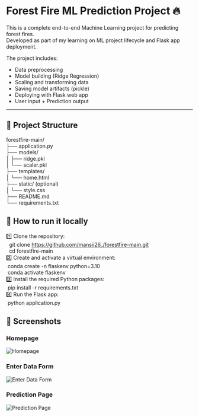 # Forest Fire ML Prediction Project 🔥

This is a complete end-to-end Machine Learning project for predicting forest fires.  
Developed as part of my learning on ML project lifecycle and Flask app deployment.

The project includes:

- Data preprocessing  
- Model building (Ridge Regression)  
- Scaling and transforming data  
- Saving model artifacts (pickle)  
- Deploying with Flask web app  
- User input + Prediction output

---

## 📂 Project Structure

forestfire-main/<br>
├── application.py<br>
├── models/<br>
│   ├── ridge.pkl  
│   └── scaler.pkl  
├── templates/  
│   └── home.html  
├── static/ (optional)  
│   └── style.css  
├── README.md  
└── requirements.txt  

## 📂 How to run it locally
1️⃣ Clone the repository:<br>
   &nbsp; git clone https://github.com/mansii26_/forestfire-main.git<br>
    &nbsp; cd forestfire-main<br>
2️⃣ Create and activate a virtual environment:<br>
    &nbsp;conda create -n flaskenv python=3.10<br>
    &nbsp;conda activate flaskenv<br>
3️⃣ Install the required Python packages:<br>
      &nbsp;pip install -r requirements.txt<br>
4️⃣ Run the Flask app: <br>
      &nbsp;python application.py<br>

 ## 📸 Screenshots  

### Homepage

![Homepage](https://github.com/mansii26_/ForestFire_LR_EndtoEnd-/blob/main/static/screenshots/Homepage.png?raw=true)

### Enter Data Form

![Enter Data Form](https://github.com/mansii26_/ForestFire_LR_EndtoEnd-/blob/main/static/screenshots/EnterData.png?raw=true)

### Prediction Page

![Prediction Page](https://github.com/mansii26_/ForestFire_LR_EndtoEnd-/blob/main/static/screenshots/Prediction.png?raw=true)


    
